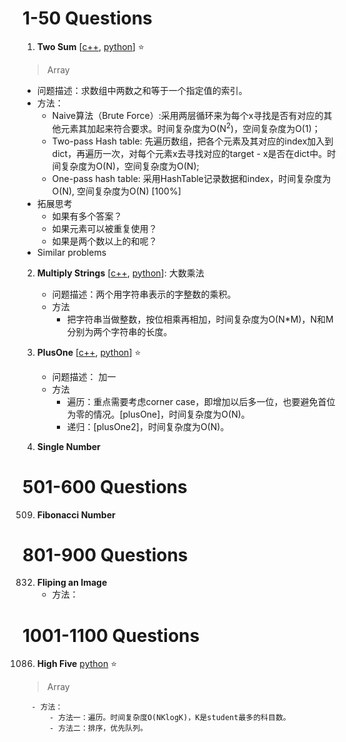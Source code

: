 # 1-50 Questions

1. **Two Sum** [[c++](1-50/1_TwoSum.cpp), [python](1-50/1_TwoSum.py)] :star: 
> Array
   - 问题描述：求数组中两数之和等于一个指定值的索引。
   - 方法：
     - Naive算法（Brute Force）:采用两层循环来为每个x寻找是否有对应的其他元素其加起来符合要求。时间复杂度为O(N<sup>2</sup>)，空间复杂度为O(1)；
     - Two-pass Hash table: 先遍历数组，把各个元素及其对应的index加入到dict，再遍历一次，对每个元素x去寻找对应的target - x是否在dict中。时间复杂度为O(N)，空间复杂度为O(N);
     - One-pass hash table: 采用HashTable记录数据和index，时间复杂度为O(N), 空间复杂度为O(N) [100%]
   - 拓展思考 
     - 如果有多个答案？
     - 如果元素可以被重复使用？
     - 如果是两个数以上的和呢？
   - Similar problems
2.  **Multiply Strings** [[c++](1-50/43_MultiplyStrings.cpp), [python](1-50/43_MultiplyStrings.py)]: 大数乘法
    -  问题描述：两个用字符串表示的字整数的乘积。
    -  方法
       -  把字符串当做整数，按位相乘再相加，时间复杂度为O(N*M)，N和M分别为两个字符串的长度。

3.  **PlusOne** [[c++](51-100/66_PlusOne.cpp), [python](51-100/66_PlusOne.py)] :star:
    - 问题描述： 加一
    - 方法
      - 遍历：重点需要考虑corner case，即增加以后多一位，也要避免首位为零的情况。[plusOne]，时间复杂度为O(N)。
      - 递归：[plusOne2]，时间复杂度为O(N)。

4.   **Single Number**

# 501-600 Questions

509. **Fibonacci Number**

# 801-900 Questions

832. **Fliping an Image**
     - 方法：

# 1001-1100 Questions

1086. **High Five** [python](1001-1000/1086_Hive_Five.py)  :star:
> Array
      
      - 方法：
          - 方法一：遍历。时间复杂度O(NKlogK)，K是student最多的科目数。
          - 方法二：排序，优先队列。



